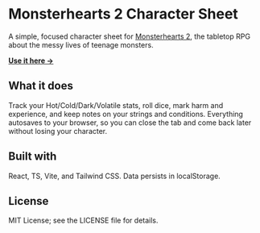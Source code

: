 # Monsterhearts 2 Character Sheet

A simple, focused character sheet for [Monsterhearts 2](https://buriedwithoutceremony.com/monsterhearts), the tabletop RPG about the messy lives of teenage monsters.

**[Use it here →](https://monsters.levcraig.com)**

## What it does

Track your Hot/Cold/Dark/Volatile stats, roll dice, mark harm and experience, and keep notes on your strings and conditions. Everything autosaves to your browser, so you can close the tab and come back later without losing your character.

## Built with

React, TS, Vite, and Tailwind CSS. Data persists in localStorage.

## License

MIT License; see the LICENSE file for details.
